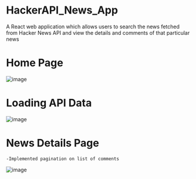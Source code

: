 # HackerAPI_News_App
A React web application which allows users to search the news fetched from Hacker News API and view the details and comments of that particular news

# Home Page
![image](https://user-images.githubusercontent.com/37541022/169042289-a59d8c07-940c-45d4-80f1-aace62e99945.png)

# Loading API Data
![image](https://user-images.githubusercontent.com/37541022/169041606-db168f4e-bac3-4c98-8dbd-23188701086a.png)

# News Details Page
    -Implemented pagination on list of comments
![image](https://user-images.githubusercontent.com/37541022/169088519-6f5e97e6-65dd-4802-8277-b238e77fdbf9.png)
